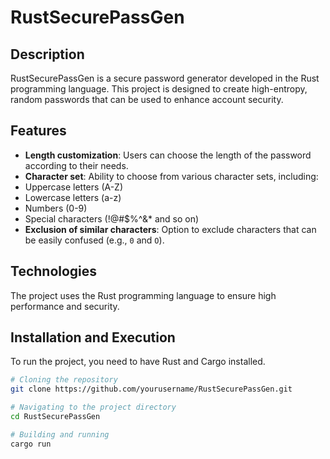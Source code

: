 # RustSecurePassGen

## Description
RustSecurePassGen is a secure password generator developed in the Rust programming language. This project is designed to create high-entropy, random passwords that can be used to enhance account security.

## Features
- **Length customization**: Users can choose the length of the password according to their needs.
- **Character set**: Ability to choose from various character sets, including:
 - Uppercase letters (A-Z)
 - Lowercase letters (a-z)
 - Numbers (0-9)
 - Special characters (!@#$%^&* and so on)
- **Exclusion of similar characters**: Option to exclude characters that can be easily confused (e.g., `0` and `O`).

## Technologies
The project uses the Rust programming language to ensure high performance and security. 

## Installation and Execution
To run the project, you need to have Rust and Cargo installed.

```bash
# Cloning the repository
git clone https://github.com/yourusername/RustSecurePassGen.git

# Navigating to the project directory
cd RustSecurePassGen

# Building and running
cargo run
